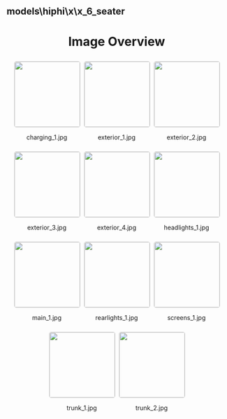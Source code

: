 ## models\hiphi\x\x_6_seater
<style>
    .image-gallery {
        display: flex;
        flex-wrap: wrap;
        gap: 10px;
        justify-content: center;
        padding: 10px;
    }
    .image-gallery img {
        width: 150px;
        height: auto;
        border: 1px solid #ddd;
        border-radius: 5px;
    }
    .image-gallery div {
        flex: 1 1 calc(33.333% - 20px); /* Three images per row on large screens */
        max-width: 150px;
        text-align: center;
    }
    @media (max-width: 768px) {
        .image-gallery div {
            flex: 1 1 calc(50% - 20px); /* Two images per row on medium screens */
        }
    }
    @media (max-width: 480px) {
        .image-gallery div {
            flex: 1 1 100%; /* One image per row on small screens */
        }
    }
</style>
<h1 style ="text-align: center;"> Image Overview </h1> <div class="image-gallery">
<div>
<img src="https://media.evkx.net/multimedia/models/hiphi/x/x_6_seater/charging_1_st.jpg">
<p>charging_1.jpg</p>
</div>
<div>
<img src="https://media.evkx.net/multimedia/models/hiphi/x/x_6_seater/exterior_1_st.jpg">
<p>exterior_1.jpg</p>
</div>
<div>
<img src="https://media.evkx.net/multimedia/models/hiphi/x/x_6_seater/exterior_2_st.jpg">
<p>exterior_2.jpg</p>
</div>
<div>
<img src="https://media.evkx.net/multimedia/models/hiphi/x/x_6_seater/exterior_3_st.jpg">
<p>exterior_3.jpg</p>
</div>
<div>
<img src="https://media.evkx.net/multimedia/models/hiphi/x/x_6_seater/exterior_4_st.jpg">
<p>exterior_4.jpg</p>
</div>
<div>
<img src="https://media.evkx.net/multimedia/models/hiphi/x/x_6_seater/headlights_1_st.jpg">
<p>headlights_1.jpg</p>
</div>
<div>
<img src="https://media.evkx.net/multimedia/models/hiphi/x/x_6_seater/main_1_st.jpg">
<p>main_1.jpg</p>
</div>
<div>
<img src="https://media.evkx.net/multimedia/models/hiphi/x/x_6_seater/rearlights_1_st.jpg">
<p>rearlights_1.jpg</p>
</div>
<div>
<img src="https://media.evkx.net/multimedia/models/hiphi/x/x_6_seater/screens_1_st.jpg">
<p>screens_1.jpg</p>
</div>
<div>
<img src="https://media.evkx.net/multimedia/models/hiphi/x/x_6_seater/trunk_1_st.jpg">
<p>trunk_1.jpg</p>
</div>
<div>
<img src="https://media.evkx.net/multimedia/models/hiphi/x/x_6_seater/trunk_2_st.jpg">
<p>trunk_2.jpg</p>
</div>
</div>
